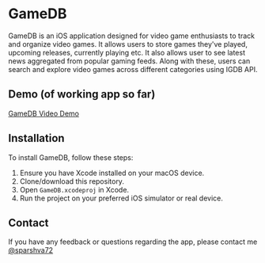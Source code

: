 # GameDB
GameDB is an iOS application designed for video game enthusiasts to track and organize video games. It allows users to store games they've played, upcoming releases, currently playing etc. It also allows user to see latest news aggregated from popular gaming feeds. Along with these, users can search and explore video games across different categories using IGDB API. 

## Demo (of working app so far)

[GameDB Video Demo](assets/GameDB-Demo.mp4)



## Installation
To install GameDB, follow these steps:
1. Ensure you have Xcode installed on your macOS device.
2. Clone/download this repository.
3. Open `GameDB.xcodeproj` in Xcode.
4. Run the project on your preferred iOS simulator or real device.

## Contact

If you have any feedback or questions regarding the app, please contact me [@sparshva72](https://www.twitter.com/sparshva72)
